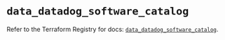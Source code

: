 # `data_datadog_software_catalog`

Refer to the Terraform Registry for docs: [`data_datadog_software_catalog`](https://registry.terraform.io/providers/datadog/datadog/3.60.1/docs/data-sources/software_catalog).
